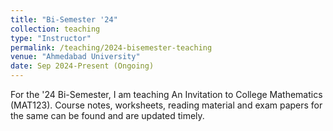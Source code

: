 ```yaml
---
title: "Bi-Semester '24"
collection: teaching
type: "Instructor"
permalink: /teaching/2024-bisemester-teaching
venue: "Ahmedabad University"
date: Sep 2024-Present (Ongoing)
---
```

For the '24 Bi-Semester, I am teaching An Invitation to College Mathematics (MAT123). Course notes, worksheets, reading material and exam papers for the same can be found and are updated timely.
